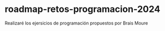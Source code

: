 # roadmap-retos-programacion-2024
Realizaré los ejersicios de programación propuestos por Brais Moure
